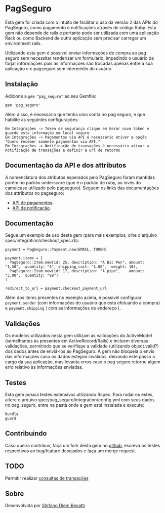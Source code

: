 # PagSeguro

Esta gem foi criada com o intuito de facilitar o uso da versão 2 das APIs do PagSeguro, como pagamento e notificações através de código Ruby. Esta gem não depende de rails e portanto pode ser utilizada com uma aplicação Rack ou como Backend de outra aplicação sem precisar carregar um environment rails.

Utilizando esta gem é possível enviar informações de compra ao pag seguro sem necessitar renderizar um formulário, impedindo o usuário de forjar informações pois as informações são trocadas apenas entre a sua aplicação e o pagseguro sem intermédio do usuário.

## Instalação

Adicione a `gem "pag_seguro"` ao seu Gemfile:

    gem 'pag_seguro'
	
Além disso, é necessário que tenha uma conta no pag seguro, e que habilite as seguintes configurações:

    Em Integrações -> Token de segurança clique em Gerar novo token e guarde esta informação em local seguro
    Em Integrações -> Pagamentos via API é necessário ativar a opção "Quero receber somente pagamentos via API."
    Em Integrações -> Notificação de transações é necessário ativar a notificação de transações e definir a url de retorno
	
## Documentação da API e dos attributos

A nomenclatura dos atributos esperados pelo PagSeguro foram mantidas porém no padrão underscore (que é o padrão de ruby, ao invés do camelcase utilizado pelo pagseguro). Seguem os links das documentações dos attributos no pagseguro:

* [API de pagamentos](https://pagseguro.uol.com.br/v2/guia-de-integracao/api-de-pagamentos.html#v2-item-api-de-pagamentos-parametros-api)
* [API de notificação](https://pagseguro.uol.com.br/v2/guia-de-integracao/api-de-notificacoes.html)

## Documentação

Segue um exemplo de uso desta gem (para mais exemplos, olhe o arquivo spec/integration/checkout_spec.rb):

    payment = PagSeguro::Payment.new(EMAIL, TOKEN)
    
    payment.items = [
      PagSeguro::Item.new(id: 25, description: "A Bic Pen", amount: "1.50",  quantity: "4", shipping_cost: "1.00",  weight: 10),
      PagSeguro::Item.new(id: 17, description: "A pipe",    amount: "3.00",  quantity: "89")
    ]
    
    redirect_to_url = payment.checkout_payment_url
    
Além dos items presentes no exemplo acima, é possível configurar `payment.sender` (com informações do usuário que está efetuando a compra) e `payment.shipping` ( com as informações de endereço ).

## Validações

Os modelos utilizados nesta gem utilizam as validações do ActiveModel (semelhantes às presentes em ActiveRecord/Rails) e incluem diversas validações, permitindo que se verifique a validade (utilizando object.valid?) dos dados antes de enviá-los ao PagSeguro. A gem não bloqueia o envio das informações caso os dados estejam inválidos, deixando este passo a cargo da sua aplicação, mas levanta erros caso o pag seguro retorne algum erro relativo às informações enviadas.

## Testes

Esta gem possui testes extensivos utilizando Rspec. Para rodar os estes, altere o arquivo spec/pag_seguro/integration/config.yml com seus dados no pag_seguro, entre na pasta onde a gem está instalada e execute:

    bundle
    guard

## Contribuindo

Caso queira contribuir, faça um fork desta gem no [github](https://github.com/heavenstudio/pag_seguro), escreva os testes respectivos ao bug/feature desejados e faça um merge request.

## TODO

Permitir realizar [consultas de transações](https://pagseguro.uol.com.br/v2/guia-de-integracao/consultas.html)

## Sobre

Desenvolvida por [Stefano Diem Benatti](mailto:stefano.diem@gmail.com)
